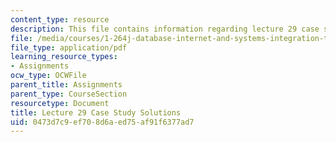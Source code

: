 ```yaml
---
content_type: resource
description: This file contains information regarding lecture 29 case study solutions.
file: /media/courses/1-264j-database-internet-and-systems-integration-technologies-fall-2013/0473d7c9ef708d6aed75af91f6377ad7_MIT1_264JF13_L29_sol.pdf
file_type: application/pdf
learning_resource_types:
- Assignments
ocw_type: OCWFile
parent_title: Assignments
parent_type: CourseSection
resourcetype: Document
title: Lecture 29 Case Study Solutions
uid: 0473d7c9-ef70-8d6a-ed75-af91f6377ad7
---
```

